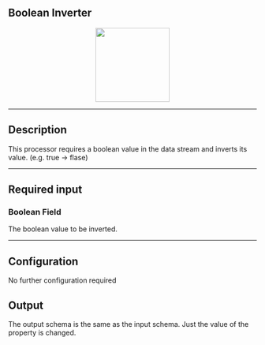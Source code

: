 <!--
  ~ Licensed to the Apache Software Foundation (ASF) under one or more
  ~ contributor license agreements.  See the NOTICE file distributed with
  ~ this work for additional information regarding copyright ownership.
  ~ The ASF licenses this file to You under the Apache License, Version 2.0
  ~ (the "License"); you may not use this file except in compliance with
  ~ the License.  You may obtain a copy of the License at
  ~
  ~    http://www.apache.org/licenses/LICENSE-2.0
  ~
  ~ Unless required by applicable law or agreed to in writing, software
  ~ distributed under the License is distributed on an "AS IS" BASIS,
  ~ WITHOUT WARRANTIES OR CONDITIONS OF ANY KIND, either express or implied.
  ~ See the License for the specific language governing permissions and
  ~ limitations under the License.
  ~
  -->

## Boolean Inverter

<p align="center"> 
    <img src="icon.png" width="150px;" class="pe-image-documentation"/>
</p>

***

## Description

This processor requires a boolean value in the data stream and inverts its value. (e.g. true -> flase)

***

## Required input

### Boolean Field

The boolean value to be inverted.

***

## Configuration
No further configuration required

## Output
The output schema is the same as the input schema. Just the value of the property is changed.